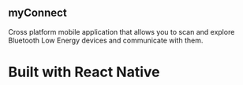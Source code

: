 ## myConnect

Cross platform mobile application that allows you to scan and explore Bluetooth Low Energy devices and communicate with them.

# Built with React Native



